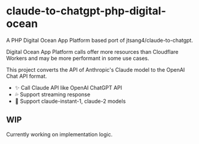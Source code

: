 # claude-to-chatgpt-php-digital-ocean

A PHP Digital Ocean App Platform based port of jtsang4/claude-to-chatgpt.

Digital Ocean App Platform calls offer more resources than Cloudflare Workers and may be more performant in some use cases.

This project converts the API of Anthropic's Claude model to the OpenAI Chat API format.

- ✨ Call Claude API like OpenAI ChatGPT API
- 💦 Support streaming response
- 🐻 Support claude-instant-1, claude-2 models

## WIP

Currently working on implementation logic.
